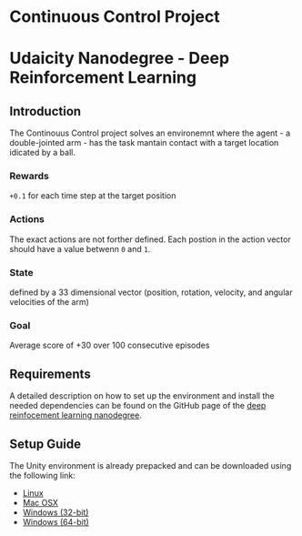 # Continuous Control Project
# Udaicity Nanodegree - Deep Reinforcement Learning

## Introduction

The Continouus Control project solves an environemnt where the agent - a double-jointed arm - has the task mantain contact with a target location idicated by a ball.

### Rewards
`+0.1` for each time step at the target position 

### Actions 
The exact actions are not forther defined. Each postion in the action vector should have a value betwenn `0` and `1`.

### State
defined by a 33 dimensional vector (position, rotation, velocity, and angular velocities of the arm)

### Goal
Average score of +30 over 100 consecutive episodes

## Requirements
A detailed description on how to set up the environment and install the needed dependencies can be found on the GitHub page of the [deep reinfocement learning nanodegree](https://github.com/udacity/deep-reinforcement-learning#dependencies).

## Setup Guide
The Unity environment is already prepacked and can be downloaded using the following link:

 - [Linux](https://s3-us-west-1.amazonaws.com/udacity-drlnd/P2/Reacher/one_agent/Reacher_Linux.zip)
 - [Mac OSX](https://s3-us-west-1.amazonaws.com/udacity-drlnd/P2/Reacher/one_agent/Reacher.app.zip)
 - [Windows (32-bit)](https://s3-us-west-1.amazonaws.com/udacity-drlnd/P2/Reacher/one_agent/Reacher_Windows_x86.zip)
 - [Windows (64-bit)](https://s3-us-west-1.amazonaws.com/udacity-drlnd/P2/Reacher/one_agent/Reacher_Windows_x86_64.zip)

